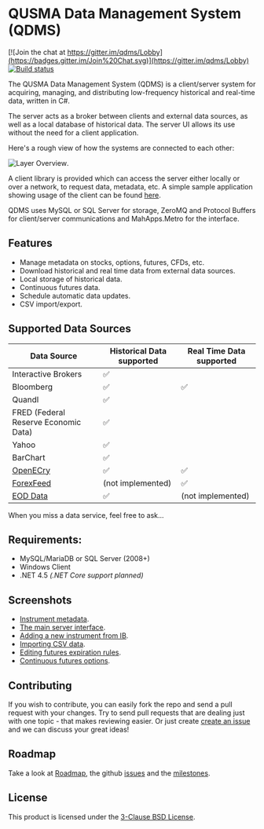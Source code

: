 QUSMA Data Management System (QDMS)
===================================

[![Join the chat at https://gitter.im/qdms/Lobby](https://badges.gitter.im/Join%20Chat.svg)](https://gitter.im/qdms/Lobby)
[![Build status](https://ci.appveyor.com/api/projects/status/ma7h13iqscrl5h05/branch/master?svg=true)](https://ci.appveyor.com/project/leo90skk/qdms/branch/master)

The QUSMA Data Management System (QDMS) is a client/server system for acquiring, managing, and distributing low-frequency historical and real-time data, written in C#. 

The server acts as a broker between clients and external data sources, as well as a local database of historical data. The server UI allows its use without the need for a client application.

Here's a rough view of how the systems are connected to each other:

![Layer Overview](http://i.imgur.com/oRbwoiG.png).

A client library is provided which can access the server either locally or over a network, to request data, metadata, etc. A simple sample application showing usage of the client can be found [here](https://github.com/qusma/qdms/blob/master/SampleApp/Program.cs).

QDMS uses MySQL or SQL Server for storage, ZeroMQ and Protocol Buffers for client/server communications and MahApps.Metro for the interface.


Features
--------
* Manage metadata on stocks, options, futures, CFDs, etc.
* Download historical and real time data from external data sources.
* Local storage of historical data.
* Continuous futures data.
* Schedule automatic data updates.
* CSV import/export.


Supported Data Sources
----------------------

| Data Source                           | Historical Data supported | Real Time Data supported |
|-------------------------------------- | ------------------------- | ------------------------ |
| Interactive Brokers                   | :white_check_mark:    |                    |
| Bloomberg                             | :white_check_mark:    | :white_check_mark: |
| Quandl                                | :white_check_mark:    |                    |
| FRED (Federal Reserve Economic Data)  | :white_check_mark:    |                    |
| Yahoo                                 | :white_check_mark:    |                    |
| BarChart                              | :white_check_mark:    |                    |
| [OpenECry](http://futuresonline.com/) | :white_check_mark:    | :white_check_mark: |
| [ForexFeed](http://forexfeed.net/)    | (not implemented)     | :white_check_mark: |
| [EOD Data](http://www.eoddata.com/)   | :white_check_mark:    | (not implemented)  |

When you miss a data service, feel free to ask...

Requirements:
------------------------
* MySQL/MariaDB or SQL Server (2008+)
* Windows Client
* .NET 4.5 *(.NET Core support planned)*


Screenshots
-----------
* [Instrument metadata](http://i.imgur.com/GXw8amN.png).
* [The main server interface](http://i.imgur.com/i985ZUW.png).
* [Adding a new instrument from IB](http://i.imgur.com/HGPsoK5.png).
* [Importing CSV data](http://i.imgur.com/en6kDo1.png).
* [Editing futures expiration rules](http://i.imgur.com/WvKkb4x.png).
* [Continuous futures options](http://i.imgur.com/47VuXmH.png).


Contributing
------------

If you wish to contribute, you can easily fork the repo and send a pull request with your changes. Try to send pull requests that are dealing just with one topic - that makes reviewing easier.
Or just create [create an issue](https://github.com/qusma/qdms/issues/new) and we can discuss your great ideas!

Roadmap
-------
Take a look at [Roadmap](roadmap.md), the github [issues](https://github.com/qusma/qdms/labels/enhancement) and the [milestones](https://github.com/qusma/qdms/milestones).


License
-------
This product is licensed under the [3-Clause BSD License](LICENSE).
